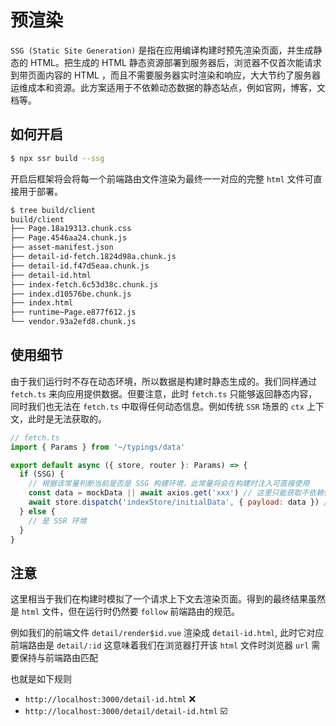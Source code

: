 # 预渲染

`SSG (Static Site Generation)` 是指在应用编译构建时预先渲染页面，并生成静态的 HTML。把生成的 HTML 静态资源部署到服务器后，浏览器不仅首次能请求到带页面内容的 HTML ，而且不需要服务器实时渲染和响应，大大节约了服务器运维成本和资源。此方案适用于不依赖动态数据的静态站点，例如官网，博客，文档等。

## 如何开启

```bash
$ npx ssr build --ssg
```

开启后框架将会将每一个前端路由文件渲染为最终一一对应的完整 `html` 文件可直接用于部署。

```bash
$ tree build/client
build/client
├── Page.18a19313.chunk.css
├── Page.4546aa24.chunk.js
├── asset-manifest.json
├── detail-id-fetch.1824d98a.chunk.js
├── detail-id.f47d5eaa.chunk.js
├── detail-id.html
├── index-fetch.6c53d38c.chunk.js
├── index.d10576be.chunk.js
├── index.html
├── runtime~Page.e877f612.js
└── vendor.93a2efd8.chunk.js
```

## 使用细节

由于我们运行时不存在动态环境，所以数据是构建时静态生成的。我们同样通过 `fetch.ts` 来向应用提供数据。但要注意，此时 `fetch.ts` 只能够返回静态内容，同时我们也无法在 `fetch.ts` 中取得任何动态信息。例如传统 `SSR` 场景的 `ctx` 上下文，此时是无法获取的。

```js
// fetch.ts
import { Params } from '~/typings/data'

export default async ({ store, router }: Params) => {
  if (SSG) {
    // 根据该常量判断当前是否是 SSG 构建环境，此常量将会在构建时注入可直接使用
    const data = mockData || await axios.get('xxx') // 这里只能获取不依赖任何请求上下文就能够获得的数据
    await store.dispatch('indexStore/initialData', { payload: data }) // 这里依然 follow 框架定义的 fetch.ts 使用规范，可用任意方式返回数据 vuex/pinia/props
  } else {
    // 是 SSR 环境
  }
}

```

## 注意

这里相当于我们在构建时模拟了一个请求上下文去渲染页面。得到的最终结果虽然是 `html` 文件，但在运行时仍然要 `follow` 前端路由的规范。

例如我们的前端文件 `detail/render$id.vue` 渲染成 `detail-id.html`, 此时它对应前端路由是 `detail/:id` 这意味着我们在浏览器打开该 `html` 文件时浏览器 `url` 需要保持与前端路由匹配

也就是如下规则

- `http://localhost:3000/detail-id.html` ❌
- `http://localhost:3000/detail/detail-id.html` ☑️
